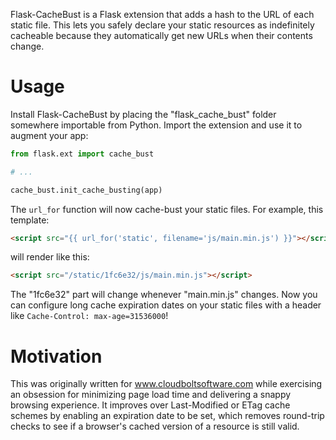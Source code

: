 Flask-CacheBust is a Flask extension that adds a hash to the URL of each static
file. This lets you safely declare your static resources as indefinitely
cacheable because they automatically get new URLs when their contents change.

# Usage

Install Flask-CacheBust by placing the "flask_cache_bust" folder somewhere
importable from Python. Import the extension and use it to augment your app:

```python
from flask.ext import cache_bust

# ...

cache_bust.init_cache_busting(app)
```

The `url_for` function will now cache-bust your static files. For example, this
template:

```html
<script src="{{ url_for('static', filename='js/main.min.js') }}"></script>
```

will render like this:

```html
<script src="/static/1fc6e32/js/main.min.js"></script>
```

The "1fc6e32" part will change whenever "main.min.js" changes. Now you can
configure long cache expiration dates on your static files with a header like
`Cache-Control: max-age=31536000`!

# Motivation

This was originally written for www.cloudboltsoftware.com while exercising an
obsession for minimizing page load time and delivering a snappy browsing
experience. It improves over Last-Modified or ETag cache schemes by enabling an
expiration date to be set, which removes round-trip checks to see if a
browser's cached version of a resource is still valid.
